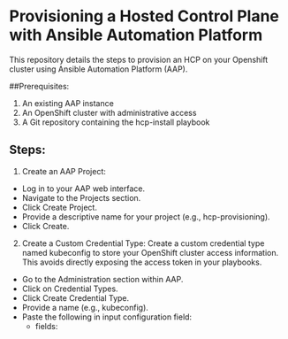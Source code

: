 # Provisioning a Hosted Control Plane with Ansible Automation Platform
This repository details the steps to provision an HCP on your Openshift cluster using Ansible Automation Platform (AAP).


  
##Prerequisites:

1. An existing AAP instance
2. An OpenShift cluster with administrative access
3. A Git repository containing the hcp-install playbook

## Steps:

1. Create an AAP Project:

  - Log in to your AAP web interface.
  - Navigate to the Projects section.
  - Click Create Project.
  - Provide a descriptive name for your project (e.g., hcp-provisioning).
  - Click Create.

2. Create a Custom Credential Type: Create a custom credential type named kubeconfig to store your OpenShift cluster access information. This avoids directly exposing the access token in your playbooks.
  - Go to the Administration section within AAP.
  - Click on Credential Types.
  - Click Create Credential Type.
  - Provide a name (e.g., kubeconfig).
  - Paste the following in input configuration field:
      - fields:
        

      
